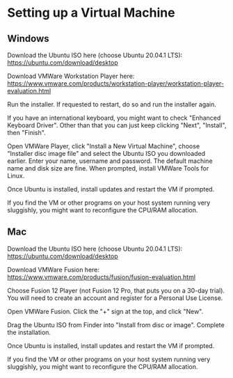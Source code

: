 # Setting up a Virtual Machine

## Windows

Download the Ubuntu ISO here (choose Ubuntu 20.04.1 LTS): <https://ubuntu.com/download/desktop>

Download VMWare Workstation Player here: <https://www.vmware.com/products/workstation-player/workstation-player-evaluation.html>

Run the installer. If requested to restart, do so and run the installer again.

If you have an international keyboard, you might want to check "Enhanced Keyboard Driver". Other than that you can just keep clicking "Next", "Install", then "Finish".

Open VMWare Player, click "Install a New Virtual Machine", choose "Installer disc image file" and select the Ubuntu ISO you downloaded earlier. Enter your name, username and password. The default machine name and disk size are fine. When prompted, install VMWare Tools for Linux.

Once Ubuntu is installed, install updates and restart the VM if prompted.

If you find the VM or other programs on your host system running very sluggishly, you might want to reconfigure the CPU/RAM allocation.

## Mac

Download the Ubuntu ISO here (choose Ubuntu 20.04.1 LTS): <https://ubuntu.com/download/desktop>

Download VMWare Fusion here: <https://www.vmware.com/products/fusion/fusion-evaluation.html>

Choose Fusion 12 Player (not Fusion 12 Pro, that puts you on a 30-day trial). You will need to create an account and register for a Personal Use License.

Open VMWare Fusion. Click the "+" sign at the top, and click "New".

Drag the Ubuntu ISO from Finder into "Install from disc or image". Complete the installation.

Once Ubuntu is installed, install updates and restart the VM if prompted.

If you find the VM or other programs on your host system running very sluggishly, you might want to reconfigure the CPU/RAM allocation.
